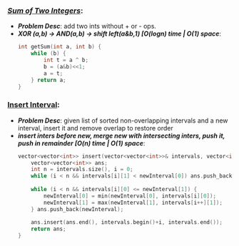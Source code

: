 ### ***[Sum of Two Integers](https://leetcode.com/problems/sum-of-two-integers/)***: 
- ***Problem Desc***: add two ints without + or - ops.
- ***XOR (a,b) -> AND(a,b) -> shift left(a&b,1) [O(logn) time | O(1) space***:
  ```cpp
  int getSum(int a, int b) {
      while (b) {
          int t = a ^ b;
          b = (a&b)<<1;
          a = t;
      } return a;
  }
  ```

### [Insert Interval](https://leetcode.com/problems/insert-interval/):
- ***Problem Desc***: given list of sorted non-overlapping intervals and a new interval, insert it and remove overlap to restore order
- ***insert inters before new, merge new with intersecting inters, push it, push in remainder [O(n) time | O(1) space***:
  ```cpp
  vector<vector<int>> insert(vector<vector<int>>& intervals, vector<int>& newInterval) {
      vector<vector<int>> ans;
      int n = intervals.size(), i = 0; 
      while (i < n && intervals[i][1] < newInterval[0]) ans.push_back(intervals[i++]);
      
      while (i < n && intervals[i][0] <= newInterval[1]) {
          newInterval[0] = min(newInterval[0], intervals[i][0]);
          newInterval[1] = max(newInterval[1], intervals[i++][1]);
      } ans.push_back(newInterval); 
      
      ans.insert(ans.end(), intervals.begin()+i, intervals.end());
      return ans;
  }
  ```
